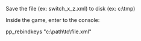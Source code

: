 Save the file (ex: switch_x_z.xml) to disk (ex: c:\tmp)

Inside the game, enter to the console: 

pp_rebindkeys "c:\path\to\file.xml"
